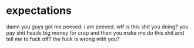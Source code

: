 # expectations

damn you guys got me peeved.  i am peeved.  wtf is this shit you doing? you pay shit heads big money for crap and then you make me do this shit and tell me to fuck off?  the fuck is wrong with you?
